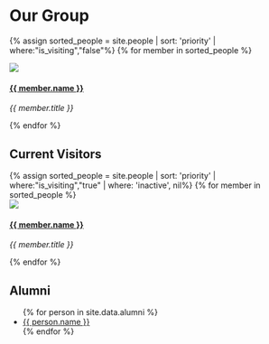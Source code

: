 # Our Group

<!-- **We are  looking for new PhD students, Postdocs, and Master students to join the team** [(see openings)]({{ site.url }}{{ site.baseurl }}/vacancies) **!**

## Members -->

<div class="row">

{% assign sorted_people = site.people | sort: 'priority' | where:"is_visiting","false"%}
{% for member in sorted_people %}

<div class="col-sm-3 col-xs-6 clearfix">
<div class="bdata-member">
<img src= "{{ site.url }}{{ site.baseurl }}/{{site.RESOURCES_PATH}}/headshots/{{member.headshot}}" class="img-responsive bdata-img-headshot">

#### [{{ member.name }}]({{member.site}})

<i>{{ member.title }}</i>

</div>

</div>

{% endfor %}

</div>

## Current Visitors

<div class="row">
{% assign sorted_people = site.people | sort: 'priority' | where:"is_visiting","true" | where: 'inactive', nil%}
{% for member in sorted_people %}
<div class="col-sm-3 col-xs-6 clearfix">
<div class="bdata-member">
<img src= "{{ site.url }}{{ site.baseurl }}/{{site.RESOURCES_PATH}}/headshots/{{member.headshot}}" class="img-responsive bdata-img-headshot">

#### [{{ member.name }}]({{member.site}})

<i>{{ member.title }}</i>

</div>

</div>

{% endfor %}

</div>

## Alumni

<ul>
{% for person in site.data.alumni %}
<li><a href="{{ person.site }}" >{{ person.name }}</a></li>
{% endfor %}
</ul>